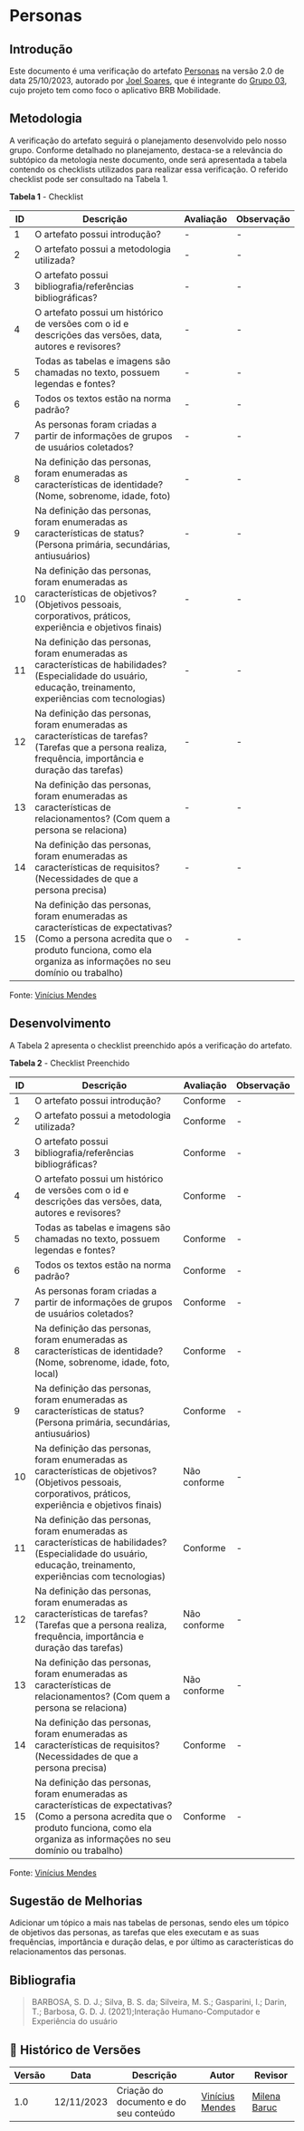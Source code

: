 # Personas

## Introdução
Este documento é uma verificação do artefato [Personas](https://requisitos-de-software.github.io/2023.2-BRBMobilidade/Elicita%C3%A7%C3%A3o/Personas/#beneficios-das-personas) na versão 2.0 de data 25/10/2023, autorado por [Joel Soares](https://github.com/JoelSRangel), que é integrante do [Grupo 03](https://requisitos-de-software.github.io/2023.2-BRBMobilidade/#equipe), cujo projeto tem como foco o aplicativo BRB Mobilidade.

## Metodologia
A verificação do artefato seguirá o planejamento desenvolvido pelo nosso grupo. Conforme detalhado no planejamento, destaca-se a relevância do subtópico da metologia neste documento, onde será apresentada a tabela contendo os checklists utilizados para realizar essa verificação. O referido checklist pode ser consultado na Tabela 1.

**Tabela 1** - Checklist

| **ID** | **Descrição** | **Avaliação** | **Observação** |
|---|------------|------------|-------------|
| 1 | O artefato possui introdução? | - | - |
| 2 | O artefato possui a metodologia utilizada? | - | -|
| 3 | O artefato possui bibliografia/referências bibliográficas? | - | - |
| 4 | O artefato possui um histórico de versões com o id e descrições das versões, data, autores e revisores? | - | - |
| 5 | Todas as tabelas e imagens são chamadas no texto, possuem legendas e fontes?|-|-|
| 6 | Todos os textos estão na norma padrão? | - | - |
| 7 | As personas foram criadas a partir de informações de grupos de usuários coletados? | - | - |
| 8 | Na definição das personas, foram enumeradas as características de identidade? (Nome, sobrenome, idade, foto) | - | - |
| 9 | Na definição das personas, foram enumeradas as características de status? (Persona primária, secundárias, antiusuários) |- |-|
| 10 | Na definição das personas, foram enumeradas as características de objetivos? (Objetivos pessoais, corporativos, práticos, experiência e objetivos finais) | - | - |
| 11 | Na definição das personas, foram enumeradas as características de habilidades? (Especialidade do usuário, educação, treinamento, experiências com tecnologias) | - | - |
| 12 | Na definição das personas, foram enumeradas as características de tarefas? (Tarefas que a persona realiza, frequência, importância e duração das tarefas) | - | - |
| 13 | Na definição das personas, foram enumeradas as características de relacionamentos? (Com quem a persona se relaciona) | - | - |
| 14 | Na definição das personas, foram enumeradas as características de requisitos? (Necessidades de que a persona precisa) | - | - |
| 15 | Na definição das personas, foram enumeradas as características de expectativas? (Como a persona acredita que o produto funciona, como ela organiza as informações no seu domínio ou trabalho) | - | - |

Fonte: [Vinícius Mendes](https://github.com/yabamiah)

## Desenvolvimento
A Tabela 2 apresenta o checklist preenchido após a verificação do artefato.

**Tabela 2** - Checklist Preenchido

| **ID** | **Descrição** | **Avaliação** | **Observação** |
|---|------------|------------|-------------|
| 1 | O artefato possui introdução? | Conforme | - |
| 2 | O artefato possui a metodologia utilizada? | Conforme | -|
| 3 | O artefato possui bibliografia/referências bibliográficas? | Conforme | - |
| 4 | O artefato possui um histórico de versões com o id e descrições das versões, data, autores e revisores? | Conforme | - |
| 5 | Todas as tabelas e imagens são chamadas no texto, possuem legendas e fontes?|Conforme|-|
| 6 | Todos os textos estão na norma padrão? | Conforme | - |
| 7 | As personas foram criadas a partir de informações de grupos de usuários coletados? | Conforme | - |
| 8 | Na definição das personas, foram enumeradas as características de identidade? (Nome, sobrenome, idade, foto, local) | Conforme | - |
| 9 | Na definição das personas, foram enumeradas as características de status? (Persona primária, secundárias, antiusuários) |Conforme   |-|
| 10 | Na definição das personas, foram enumeradas as características de objetivos? (Objetivos pessoais, corporativos, práticos, experiência e objetivos finais) | Não conforme | - | 
| 11 | Na definição das personas, foram enumeradas as características de habilidades? (Especialidade do usuário, educação, treinamento, experiências com tecnologias) | Conforme | - |
| 12 | Na definição das personas, foram enumeradas as características de tarefas? (Tarefas que a persona realiza, frequência, importância e duração das tarefas) | Não conforme | - |
| 13 | Na definição das personas, foram enumeradas as características de relacionamentos? (Com quem a persona se relaciona) | Não conforme | - |
| 14 | Na definição das personas, foram enumeradas as características de requisitos? (Necessidades de que a persona precisa) | Conforme | - |
| 15 | Na definição das personas, foram enumeradas as características de expectativas? (Como a persona acredita que o produto funciona, como ela organiza as informações no seu domínio ou trabalho) | Conforme | - |

Fonte: [Vinícius Mendes](https://github.com/yabamiah)

## Sugestão de Melhorias
 
Adicionar um tópico a mais nas tabelas de personas, sendo eles um tópico de objetivos das personas, as tarefas que eles executam e as suas frequências, importância e duração delas, e por último as características do relacionamentos das personas.

## Bibliografia

> BARBOSA, S. D. J.; Silva, B. S. da; Silveira, M. S.; Gasparini, I.; Darin, T.; Barbosa, G. D. J. (2021);Interação Humano-Computador e Experiência do usuário

## 📑 Histórico de Versões

| Versão | Data | Descrição | Autor | Revisor |
|--------|------|------------|------|---------|
| 1.0 | 12/11/2023 | Criação do documento e do seu conteúdo |  [Vinícius Mendes](https://github.com/yabamiah) | [Milena Baruc](https://github.com/MilenaBaruc) | 

